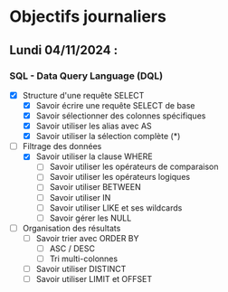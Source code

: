 # Objectifs journaliers

## Lundi 04/11/2024 :

### SQL - Data Query Language (DQL)

- [X] Structure d'une requête SELECT
  - [X] Savoir écrire une requête SELECT de base
  - [X] Savoir sélectionner des colonnes spécifiques
  - [X] Savoir utiliser les alias avec AS
  - [X] Savoir utiliser la sélection complète (*)

- [ ] Filtrage des données
  - [X] Savoir utiliser la clause WHERE
    - [ ] Savoir utiliser les opérateurs de comparaison
    - [ ] Savoir utiliser les opérateurs logiques
    - [ ] Savoir utiliser BETWEEN
    - [ ] Savoir utiliser IN
    - [ ] Savoir utiliser LIKE et ses wildcards
    - [ ] Savoir gérer les NULL

- [ ] Organisation des résultats
  - [ ] Savoir trier avec ORDER BY
    - [ ] ASC / DESC
    - [ ] Tri multi-colonnes
  
  - [ ] Savoir utiliser DISTINCT
  - [ ] Savoir utiliser LIMIT et OFFSET